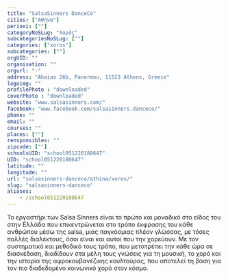 ```yaml
---
title: "SalsaSinners DanceCo"
cities: ["Αθήνα"]
perioxi: [""]
categoryNoSLug: "Χορός"
subcategoriesNoSLug: [""]
categories: ["xoros"]
subcategories: [""]
orgUID: ""
organisation: ""
orgurl: "-"
address: "Ahaias 26b, Panormou, 11523 Athens, Greece"
logoimg: ""
profilePhoto : "downloaded"
coverPhoto : "downloaded"
website: "www.salsasinners.com/"
facebook: "www.facebook.com/salsasinners.danceco/"
phone: ""
email: ""
courses: ""
places: [""]
rensponsibles: ""
zipcode: [""]
schoolsUID: "school051220180647"
UID: "school051220180647"
latitude: ""
longitude: ""
url: "salsasinners-danceco/athina/xoros/"
slug: "salsasinners-danceco"
aliases:
    - /school051220180647
---
```





Το εργαστήρι των Salsa Sinners είναι το πρώτο και μοναδικό στο είδος του στην Ελλάδα που επικεντρώνεται στο τρόπο έκφρασης του κάθε ανθρώπου μέσω της salsa, μιας παγκόσμιας πλέον γλώσσας, με τόσες πολλές διαλέκτους, όσοι είναι και αυτοί που την χορεύουν. Με τον συστηματικό και μεθοδικό τους τρόπο, που μετατρέπει την κάθε ώρα σε διασκέδαση, διαδίδουν στα μέλη τους γνώσεις για τη μουσική, το χορό και την ιστορία της αφροκουβανέζικης κουλτούρας, που αποτελεί τη βάση για τον πιο διαδεδομένο κοινωνικό χορό στον κόσμο.